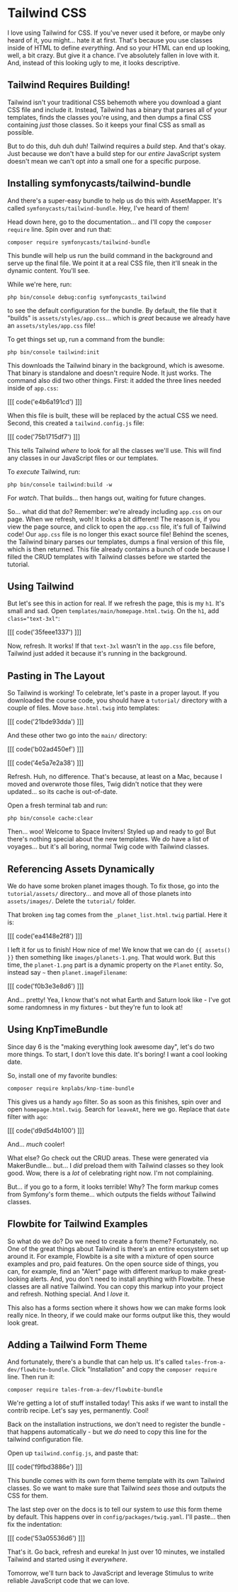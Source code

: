 # Tailwind CSS

I love using Tailwind for CSS. If you've never used it before, or maybe only heard
of it, you might... hate it at first. That's because you use classes inside of
HTML to define *everything*. And so your HTML can end up looking, well, a bit
crazy. But give it a chance. I've absolutely fallen in love with it. And, instead
of this looking ugly to me, it looks descriptive.

## Tailwind Requires Building!

Tailwind isn't your traditional CSS behemoth where you download a giant CSS file
and include it. Instead, Tailwind has a binary that parses all of your templates,
finds the classes you're using, and then dumps a final CSS containing *just* those
classes. So it keeps your final CSS as small as possible.

But to do this, duh duh duh! Tailwind requires a *build* step. And that's okay. Just
because we don't have a build step for our *entire* JavaScript system doesn't mean
we can't opt *into* a small one for a specific purpose.

## Installing symfonycasts/tailwind-bundle

And there's a super-easy bundle to help us do this with AssetMapper. It's called
`symfonycasts/tailwind-bundle`. Hey, I've heard of them!

Head down here, go to the documentation... and I'll copy the `composer require` line.
Spin over and run that:

```terminal-silent
composer require symfonycasts/tailwind-bundle
```

This bundle will help us run the build command in the background and
serve up the final file. We point it at a real CSS file, then it'll sneak in
the dynamic content. You'll see.

While we're here, run:

```terminal
php bin/console debug:config symfonycasts_tailwind
```

to see the default configuration for the bundle. By default, the file that it
"builds" is `assets/styles/app.css`... which is *great* because we already
have an `assets/styles/app.css` file!

To get things set up, run a command from the bundle:

```terminal
php bin/console tailwind:init
```

This downloads the Tailwind binary in the background, which is awesome. That binary
is standalone and doesn't require Node. It just works. The command also did two
other things. First: it added the three lines needed inside of `app.css`:

[[[ code('e4b6a191cd') ]]]

When this file is built, these will be replaced by the actual CSS we need.
Second, this created a `tailwind.config.js` file:

[[[ code('75b1715df7') ]]]

This tells Tailwind *where* to look for all the classes we'll use. This will find
any classes in our JavaScript files or our templates.

To *execute* Tailwind, run:

```terminal
php bin/console tailwind:build -w
```

For *watch*. That builds... then hangs out, waiting for future changes.

So... what did that do? Remember: we're already including `app.css` on our page.
When we refresh, woh! It looks a bit different! The reason is, if you view the page
source, and click to open the `app.css` file, it's full of Tailwind code! Our
`app.css` file is no longer this exact source file! Behind the scenes, the Tailwind
binary parses our templates, dumps a final version of this file, which
is then returned. This file already contains a bunch of code because I filled the
CRUD templates with Tailwind classes before we started the tutorial.

## Using Tailwind

But let's see this in action for real. If we refresh the page, this is my `h1`.
It's small and sad. Open `templates/main/homepage.html.twig`. On the
`h1`, add `class="text-3xl"`:

[[[ code('35feee1337') ]]]

Now, refresh. It works! If that `text-3xl` wasn't in the `app.css` file before,
Tailwind just added it because it's running in the background.

## Pasting in The Layout

So Tailwind is working! To celebrate, let's paste in a proper layout. If you
downloaded the course code, you should have a `tutorial/` directory with a couple
of files. Move `base.html.twig` into templates:

[[[ code('21bde93dda') ]]]

And these other two go into the `main/` directory:

[[[ code('b02ad450ef') ]]]

[[[ code('4e5a7e2a38') ]]]

Refresh. Huh, no difference. That's because, at least on a Mac, because I moved
and overwrote those files, Twig didn't notice that they were updated... so its cache is
out-of-date.

Open a fresh terminal tab and run:

```terminal
php bin/console cache:clear
```

Then... woo! Welcome to Space Inviters! Styled up and ready to go! But there's
nothing special about the new templates. We *do* have a list of voyages...
but it's all boring, normal Twig code with Tailwind classes.

## Referencing Assets Dynamically

We do have some broken planet images though. To fix those, go into the
`tutorial/assets/` directory... and move all of those planets into `assets/images/`.
Delete the `tutorial/` folder.

That broken `img` tag comes from the `_planet_list.html.twig` partial. Here it is:

[[[ code('ea4148e2f8') ]]]

I left it for us to finish! How nice of me! We know that we can do `{{ assets() }}`
then something like `images/planets-1.png`. That would work. But this time, the
`planet-1.png` part is a dynamic property on the `Planet` entity. So, instead
say `~` then `planet.imageFilename`:

[[[ code('f0b3e3e8d6') ]]]

And... pretty! Yea, I know that's not what Earth and Saturn look like - I've
got some randomness in my fixtures - but they're fun to look at!

## Using KnpTimeBundle

Since day 6 is the "making everything look awesome day", let's do two more things.
To start, I don't love this date. It's boring! I want a cool looking date.

So, install one of my favorite bundles:

```terminal
composer require knplabs/knp-time-bundle
```

This gives us a handy `ago` filter. So as soon as this finishes, spin over and open
`homepage.html.twig`. Search for `leaveAt`, here we go. Replace that `date` filter
with `ago`:

[[[ code('d9d5d4b100') ]]]

And... *much* cooler!

What else? Go check out the CRUD areas. These were generated via MakerBundle...
but... I *did* preload them with Tailwind classes so they look good.
Wow, there is a *lot* of celebrating right now. I'm not complaining.

But... if you go to a form, it looks terrible! Why? The form markup comes from
Symfony's form theme... which outputs the fields *without* Tailwind classes.

## Flowbite for Tailwind Examples

So what do we do? Do we need to create a form theme? Fortunately, no. One of the
great things about Tailwind is there's an entire ecosystem set up around it. For
example, Flowbite is a site with a mixture of open source examples and pro, paid
features. On the open source side of things, you can, for example, find an "Alert"
page with different markup to make great-looking alerts. And, you don't need to
install anything with Flowbite. These classes are all native Tailwind. You can
copy this markup into your project and refresh. Nothing special. And I *love* it.

This also has a forms section where it shows how we can make forms look really nice.
In theory, if we could make our forms output like this, they would look great.

## Adding a Tailwind Form Theme

And fortunately, there's a bundle that can help us. It's called
`tales-from-a-dev/flowbite-bundle`. Click "Installation" and copy the `composer
require` line. Then run it:

```terminal
composer require tales-from-a-dev/flowbite-bundle
```

We're getting a lot of stuff installed today! This asks if we want to install the
contrib recipe. Let's say yes, permanently. Cool!

Back on the installation instructions, we don't need to register the bundle - that
happens automatically - but we *do* need to copy this line for the tailwind
configuration file.

Open up `tailwind.config.js`, and paste that:

[[[ code('f9fbd3886e') ]]]

This bundle comes with its own form theme template with its own Tailwind classes.
So we want to make sure that Tailwind *sees* those and outputs the CSS for them.

The last step over on the docs is to tell our system to *use* this form theme by default.
This happens over in `config/packages/twig.yaml`. I'll paste... then fix the indentation:

[[[ code('53a05536d6') ]]]

That's it. Go back, refresh and eureka! In just over 10 minutes, we installed
Tailwind and started using it *everywhere*.

Tomorrow, we'll turn back to JavaScript and leverage Stimulus to write reliable
JavaScript code that we can love.
